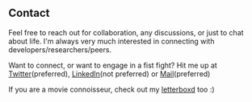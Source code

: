## Contact

Feel free to reach out for collaboration, any discussions, or just to chat about life. I'm always very much interested in connecting with developers/researchers/peers.

Want to connect, or want to engage in a fist fight? Hit me up at [Twitter](https://twitter.com/Yaaaaaashhh)(preferred), [LinkedIn](https://www.linkedin.com/in/yash-sri19/)(not preferred) or [Mail](mailto:ysrivastava82@gmail.com)(preferred)

If you are a movie connoisseur, check out my [letterboxd](https://letterboxd.com/yash_sri19/) too :)
